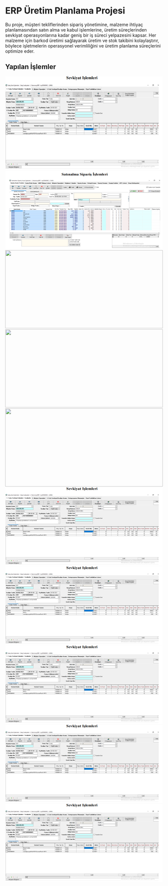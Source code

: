 # ERP Üretim Planlama Projesi

Bu proje, müşteri tekliflerinden sipariş yönetimine, malzeme ihtiyaç planlamasından satın alma ve kabul işlemlerine, üretim süreçlerinden sevkiyat operasyonlarına kadar geniş bir iş süreci yelpazesini kapsar. 
Her malzeme için barkod üretimi sağlayarak üretim ve stok takibini kolaylaştırır, böylece işletmelerin operasyonel verimliliğini ve üretim planlama süreçlerini optimize eder.

## Yapılan İşlemler


<img src="https://github.com/AysenurBALKAN/ERPUretimPlanlama/blob/main/sevkiyat.PNG" width="100%" height="300px">
<img src="https://github.com/AysenurBALKAN/ERPUretimPlanlama/blob/main/sat%C4%B1nalmasip.PNG" width="100%" height="250px">
<img src="https://github.com/AysenurBALKAN/ERPUretimPlanlama/blob/main/sat%C4%B1nalmakab.PNG" width="100%" height="250px">
<img src="https://github.com/AysenurBALKAN/ERPUretimPlanlama/blob/main/m%C3%BCsterisip.PNG" width="100%" height="250px">
<img src="https://github.com/AysenurBALKAN/ERPUretimPlanlama/blob/main/m%C3%BCsteriTek.PNG" width="100%" height="250px">
<img src="https://github.com/AysenurBALKAN/ERPUretimPlanlama/blob/main/sevkiyat.PNG" width="100%" height="250px">
<img src="https://github.com/AysenurBALKAN/ERPUretimPlanlama/blob/main/sevkiyat.PNG" width="100%" height="250px">
<img src="https://github.com/AysenurBALKAN/ERPUretimPlanlama/blob/main/sevkiyat.PNG" width="100%" height="250px">
<img src="https://github.com/AysenurBALKAN/ERPUretimPlanlama/blob/main/sevkiyat.PNG" width="100%" height="250px">
<img src="https://github.com/AysenurBALKAN/ERPUretimPlanlama/blob/main/sevkiyat.PNG" width="100%" height="250px">
